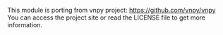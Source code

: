 This module is porting from vnpy project: https://github.com/vnpy/vnpy  
You can access the project site or read the LICENSE file to get more information.  
